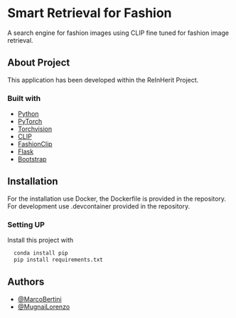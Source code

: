
# Smart Retrieval for Fashion

A search engine for fashion images using CLIP fine tuned for fashion image retrieval.


## About Project

This application has been developed within the ReInHerit Project.

### Built with
* [Python](https://www.python.org/)
* [PyTorch](https://pytorch.org/)
* [Torchvision](https://pytorch.org/vision/stable/index.html)
* [CLIP](https://github.com/openai/CLIP)
* [FashionClip](https://github.com/patrickjohncyh/fashion-clip.git)
* [Flask](https://flask.palletsprojects.com/en/2.0.x/)
* [Bootstrap](https://getbootstrap.com/)
## Installation
For the installation use Docker, the Dockerfile is provided in the repository.
For development use .devcontainer provided in the repository.

### Setting UP
Install this project with

```bash
  conda install pip
  pip install requirements.txt
```
## Authors

- [@MarcoBertini](https://www.github.com/mbertini)
- [@MugnaiLorenzo](https://www.github.com/MugnaiLorenzo)

